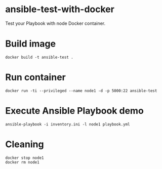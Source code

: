 # ansible-test-with-docker
Test your Playbook with node Docker container.

# Build image
```
docker build -t ansible-test .

```
# Run container
```
docker run -ti --privileged --name node1 -d -p 5000:22 ansible-test

```
# Execute Ansible Playbook demo
```
ansible-playbook -i inventory.ini -l node1 playbook.yml

```
# Cleaning
```
docker stop node1
docker rm node1

```

